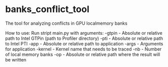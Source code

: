 # banks_conflict_tool
The tool for analyzing conflicts in GPU localmemory banks

How to use:
Run stript main.py with arguments:
-gtpin - Absolute or relative path to Intel GTPin (path to Profiler directory)
-pti - Absolute or relative path to Intel PTI
-app - Absolute or relative path to application
-args - Arguments for application
-kernel - Kernel name that needs to be traced
-nb - Number of local memory banks
-op - Absolute or relative path where the result will be written
